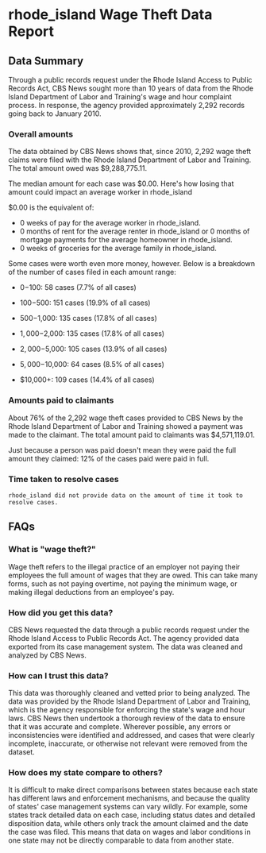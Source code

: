 # rhode_island Wage Theft Data Report

## Data Summary

Through a public records request under the Rhode Island Access to Public Records Act, CBS News sought more than 10 years of data from the Rhode Island Department of Labor and Training's wage and hour complaint process. In response, the agency provided approximately 2,292 records going back to January 2010.



### Overall amounts

The data obtained by CBS News shows that, since 2010, 2,292 wage theft claims were filed with the Rhode Island Department of Labor and Training. The total amount owed was $9,288,775.11.

The median amount for each case was $0.00. Here's how losing that amount could impact an average worker in rhode_island

$0.00 is the equivalent of: 
* 0 weeks of pay for the average worker in rhode_island.
* 0 months of rent for the average renter in rhode_island or 0 months of mortgage payments for the average homeowner in rhode_island.
* 0 weeks of groceries for the average family in rhode_island.

Some cases were worth even more money, however. Below is a breakdown of the number of cases filed in each amount range: 

* $0-$100: 58 cases (7.7% of all cases)

* $100-$500: 151 cases (19.9% of all cases)

* $500-$1,000: 135 cases (17.8% of all cases)

* $1,000-$2,000: 135 cases (17.8% of all cases)

* $2,000-$5,000: 105 cases (13.9% of all cases)

* $5,000-$10,000: 64 cases (8.5% of all cases)

* $10,000+: 109 cases (14.4% of all cases)



### Amounts paid to claimants

About 76% of the 2,292 wage theft cases provided to CBS News by the Rhode Island Department of Labor and Training showed a payment was made to the claimant. The total amount paid to claimants was $4,571,119.01.


Just because a person was paid doesn't mean they were paid the full amount they claimed: 12% of the cases paid were paid in full.



### Time taken to resolve cases

    rhode_island did not provide data on the amount of time it took to resolve cases.


## FAQs

### What is "wage theft?"

Wage theft refers to the illegal practice of an employer not paying their employees the full amount of wages that they are owed. This can take many forms, such as not paying overtime, not paying the minimum wage, or making illegal deductions from an employee's pay.

###  How did you get this data?

CBS News requested the data through a public records request under the Rhode Island Access to Public Records Act. The agency provided data exported from its case management system. The data was cleaned and analyzed by CBS News.

### How can I trust this data? 

This data was thoroughly cleaned and vetted prior to being analyzed. The data was provided by the Rhode Island Department of Labor and Training, which is the agency responsible for enforcing the state's wage and hour laws. CBS News then undertook a thorough review of the data to ensure that it was accurate and complete. Wherever possible, any errors or inconsistencies were identified and addressed, and cases that were clearly incomplete, inaccurate, or otherwise not relevant were removed from the dataset.

### How does my state compare to others? 

It is difficult to make direct comparisons between states because each state has different laws and enforcement mechanisms, and because the quality of states' case management systems can vary wildly. For example, some states track detailed data on each case, including status dates and detailed disposition data, while others only track the amount claimed and the date the case was filed. This means that data on wages and labor conditions in one state may not be directly comparable to data from another state.